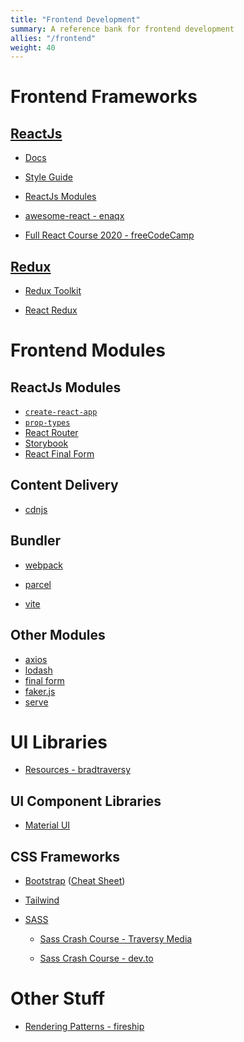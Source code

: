 ```yaml
---
title: "Frontend Development"
summary: A reference bank for frontend development
allies: "/frontend"
weight: 40
---
```


# Frontend Frameworks

## [ReactJs](https://reactjs.org/)

- [Docs](https://react.dev/)

- [Style Guide](https://github.com/airbnb/javascript/tree/master/react)

- [ReactJs Modules](#reactjs-modules)

- [awesome-react - enaqx](https://github.com/enaqx/awesome-react)

<!-- - Important Concepts

  - Functional & Class Components
  - Controlled & Uncontrolled Components
  - Event Handling & `this` in Class Components
  - Keys in React Lists
  - React Refs & DOM
  - React Hooks & Custom Hooks
  - Referencial equality
  - Debouncing
  - `dangerouslySetInnerHTML` & XSS Attacks -->

- [Full React Course 2020 - freeCodeCamp](https://www.youtube.com/watch?v=4UZrsTqkcW4)

## [Redux](https://redux.js.org/)

- [Redux Toolkit](https://redux-toolkit.js.org/)

- [React Redux](https://react-redux.js.org/)

# Frontend Modules

## ReactJs Modules

- [`create-react-app`](https://create-react-app.dev/)
- [`prop-types`](https://reactjs.org/docs/typechecking-with-proptypes.html)
- [React Router](https://reactrouter.com/)
- [Storybook](https://storybook.js.org/)
- [React Final Form](https://final-form.org/react)

## Content Delivery

- [cdnjs](https://cdnjs.com/)

## Bundler

- [webpack](https://webpack.js.org/)

- [parcel](https://parceljs.org/)

- [vite](https://vitejs.dev/)

## Other Modules

- [axios](https://axios-http.com/docs/intro)
- [lodash](https://lodash.com/docs/4.17.15)
- [final form](https://final-form.org)
- [faker.js](https://fakerjs.dev/)
- [serve](https://www.npmjs.com/package/serve)

# UI Libraries

- [Resources - bradtraversy](https://github.com/bradtraversy/design-resources-for-developers)

## UI Component Libraries

- [Material UI](https://mui.com/)

## CSS Frameworks

- [Bootstrap](https://getbootstrap.com/docs/5.2/getting-started/introduction/) ([Cheat Sheet](https://getbootstrap.com/docs/5.2/examples/cheatsheet/))

- [Tailwind](https://tailwindcss.com/docs/installation)

- [SASS](https://sass-lang.com/)

  - [Sass Crash Course - Traversy Media](https://www.youtube.com/watch?v=nu5mdN2JIwM)

  - [Sass Crash Course - dev.to](https://dev.to/codewithshahan/sass-crash-course-in-a-book-3kg2)

# Other Stuff

- [Rendering Patterns - fireship](https://www.youtube.com/watch?v=Dkx5ydvtpCA)
